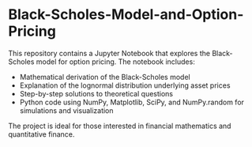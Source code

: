 # Black-Scholes-Model-and-Option-Pricing

This repository contains a Jupyter Notebook that explores the Black-Scholes model for option pricing. The notebook includes:

- Mathematical derivation of the Black-Scholes model
- Explanation of the lognormal distribution underlying asset prices
- Step-by-step solutions to theoretical questions
- Python code using NumPy, Matplotlib, SciPy, and NumPy.random for simulations and visualization

The project is ideal for those interested in financial mathematics and quantitative finance.

